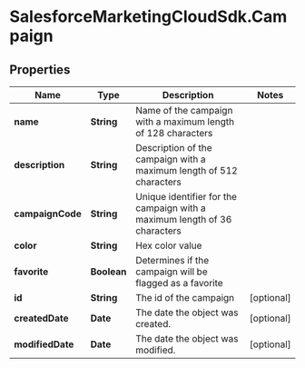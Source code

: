 # SalesforceMarketingCloudSdk.Campaign

## Properties
Name | Type | Description | Notes
------------ | ------------- | ------------- | -------------
**name** | **String** | Name of the campaign with a maximum length of 128 characters | 
**description** | **String** | Description of the campaign with a maximum length of 512 characters | 
**campaignCode** | **String** | Unique identifier for the campaign with a maximum length of 36 characters | 
**color** | **String** | Hex color value | 
**favorite** | **Boolean** | Determines if the campaign will be flagged as a favorite | 
**id** | **String** | The id of the campaign | [optional] 
**createdDate** | **Date** | The date the object was created. | [optional] 
**modifiedDate** | **Date** | The date the object was modified. | [optional] 


